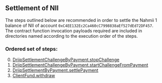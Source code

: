 ## Settlement of NII
The steps outlined below are recommended in order to settle the Nahmii 1 balance of NII of account `0xC4EE132Ec2Ca460cC7998838aEf527dEd72DF457`. The contract function invocation payloads required are included in directories named according to the execution order of the steps.
### Ordered set of steps:
0. [DriipSettlementChallengeByPayment.stopChallenge](https://etherscan.io/address/0x906fd331f5e382f05b8ae26900140c37f0db139a#writeContract)
1. [DriipSettlementChallengeByPayment.startChallengeFromPayment](https://etherscan.io/address/0x906fd331f5e382f05b8ae26900140c37f0db139a#writeContract)
2. [DriipSettlementByPayment.settlePayment](https://etherscan.io/address/0xd2600fd59786b44c4869066018870aa33417f8f2#writeContract)
3. [ClientFund.withdraw](https://etherscan.io/address/0xcc8d82f6ba952966e63001c7b320eef2ae729099#writeContract)
